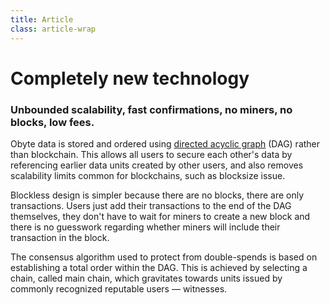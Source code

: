 ```yaml
---
title: Article
class: article-wrap
---
```

<div class="header-block">
<h1>Completely new technology</h1>
<h3>Unbounded scalability, fast confirmations, no miners, no blocks, low fees.</h3>
</div>
<p>Obyte data is stored and ordered using <a target="_blank" href="https://en.wikipedia.org/wiki/Directed_acyclic_graph">directed acyclic graph</a> (DAG) rather than blockchain. This allows all users to secure each other's data by referencing earlier data units created by other users, and also removes scalability limits common for blockchains, such as blocksize issue.</p>
<p>Blockless design is simpler because there are no blocks, there are only transactions. Users just add their transactions to the end of the DAG themselves, they don't have to wait for miners to create a new block and there is no guesswork regarding whether miners will include their transaction in the block.</p>
<p>The consensus algorithm used to protect from double-spends is based on establishing a total order within the DAG. This is achieved by selecting a chain, called main chain, which gravitates towards units issued by commonly recognized reputable users — witnesses.</p>





